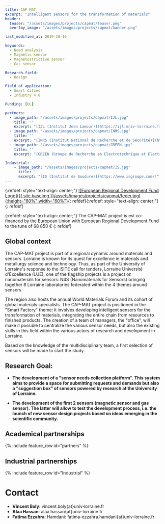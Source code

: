 ```yaml
---
title: CAP MAT
excerpt: "Intelligent sensors for the transformation of materials"
header:
  teaser: "/assets/images/projects/capmat/teaser.png"
  overlay_image: "/assets/images/projects/capmat/banner.png"

last_modified_at: 2019-10-16

keywords:
  - Need analysis
  - Magnetic sensor
  - Magnetostrictive sensor
  - Gas sensor

Research-field:
  - Design

Field of application:
  - Smart Cities
  - Industry 4.0

Funding: [UL] 

partners:
  - image_path: "/assets/images/projects/capmat/IJL.jpg"
    title: ''
    excerpt: "[IJL (Institut Jean Lamour)](https://ijl.univ-lorraine.fr/)"
  - image_path: "/assets/images/projects/capmat/INRS.jpg"
    title: ''
    excerpt: "[INRS (Institut National de Recherche et de Sécurité)](http://www.inrs.fr/)"
  - image_path: "/assets/images/projects/capmat/GREEN.jpg"    
    title: ''
    excerpt: "[GREEN (Groupe de Recherche en Electrotechnique et Electronique)](https://green.univ-lorraine.fr/)"

Industrial:
    - image_path: "/assets/images/projects/capmat/IS.jpg"    
      title: ''
      excerpt: "[IS (Institut de Soudure)](https://www.isgroupe.com/)"
---
```


{:refdef: style="text-align: center;"}
<a href="https://www.europe-en-france.gouv.fr/en/european-funds/european-regional-development-fund-ERDF">![European Regional Development Fund Logo]({{ site.baseimg }}/assets/images/projects/capmat/feder.jpg){:height="60%" width="60%"}</a>{: refdef}{:refdef: style="text-align: center;"}
{: refdef}  

{:refdef: style="text-align: center;"}
The CAP-MAT project is est co-financed by the European Union with European Regional Development Fund to the tune of 68 850 €
{: refdef}


## Global context

The CAP-MAT project is part of a regional dynamic around materials and sensors. Lorraine is known for its quest for excellence in materials and metallurgy science and technology. Thus, as part of the University of Lorraine's response to the ISITE call for tenders, Lorraine Université d'Excellence (LUE), one of the flagship projects is a project on nanomaterials for sensors: N4S (Nanomaterials for Sensors) bringing together 8 Lorraine laboratories federated within the 4 themes around sensors.

The region also hosts the annual World Materials Forum and its cohort of global materials specialists.
The CAP-MAT project is positioned in the "Smart Factory" theme: it involves developing intelligent sensors for the transformation of materials, integrating the entire chain from resources to finished products. The creation of a team of managers, the "office", will make it possible to centralize the various sensor needs, but also the existing skills in this field within the various actors of research and development in Lorraine.

Based on the knowledge of the multidisciplinary team, a first selection of sensors will be made to start the study.


## Research Goal:

- **The development of a "sensor needs collection platform". This system aims to provide a space for submitting requests and demands but also a "suggestion box" of sensors powered by research at the University of Lorraine.**

- **The development of the first 2 sensors (magnetic sensor and gas sensor). The latter will allow to test the development process, i.e. the launch of new sensor design projects based on ideas emerging in the scientific community.**



## Academical partnerships

{% include feature_row id="partners" %}



## Industrial partnerships

{% include feature_row id="Industrial" %}

# Contact

- **Vincent Boly**: vincent.boly{at}univ-lorraine.fr
- **Alaa Hassan**: alaa.hassan{at}univ-lorraine.fr
- **Fatima Ezzahra**: Hamdani: fatima-ezzahra.hamdani{at}univ-lorraine.fr
